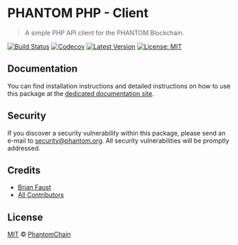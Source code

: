 # PHANTOM PHP - Client

> A simple PHP API client for the PHANTOM Blockchain.

[![Build Status](https://badgen.now.sh/circleci/github/PhantomChain/php-client)](https://circleci.com/gh/PhantomChain/php-client)
[![Codecov](https://badgen.now.sh/codecov/c/github/phantomchain/php-client)](https://codecov.io/gh/phantomchain/php-client)
[![Latest Version](https://badgen.now.sh/github/release/PhantomChain/php-client)](https://github.com/PhantomChain/php-client/releases)
[![License: MIT](https://badgen.now.sh/badge/license/MIT/green)](https://opensource.org/licenses/MIT)

## Documentation

You can find installation instructions and detailed instructions on how to use this package at the [dedicated documentation site](https://docs.phantom.org/sdk/clients/php.html).

## Security

If you discover a security vulnerability within this package, please send an e-mail to security@phantom.org. All security vulnerabilities will be promptly addressed.

## Credits

- [Brian Faust](https://github.com/faustbrian)
- [All Contributors](../../../../contributors)

## License

[MIT](LICENSE) © [PhantomChain](https://phantom.org)
